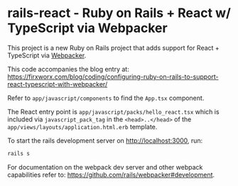 # rails-react - Ruby on Rails + React w/ TypeScript via Webpacker

This project is a new Ruby on Rails project that adds support for React + TypeScript via [Webpacker](https://github.com/rails/webpacker).

This code accompanies the blog entry at: <https://firxworx.com/blog/coding/configuring-ruby-on-rails-to-support-react-typescript-with-webpacker/>

Refer to `app/javascript/components` to find the `App.tsx` component. 

The React entry point is `app/javascript/packs/hello_react.tsx` which is included via `javascript_pack_tag` in the `<head>..</head>` of the `app/views/layouts/application.html.erb` template.

To start the rails development server on <http://localhost:3000>, run:

```sh
rails s
```

For documentation on the webpack dev server and other webpack capabilities refer to: <https://github.com/rails/webpacker#development>.

